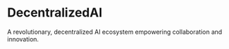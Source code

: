 # DecentralizedAI
A revolutionary, decentralized AI ecosystem empowering collaboration and innovation.
